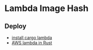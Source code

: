 # Lambda Image Hash

## Deploy

- [install cargo lambda][1]
- [AWS lambda in Rust][2]

[1]: https://www.cargo-lambda.info/guide/installation.html
[2]: https://docs.aws.amazon.com/sdk-for-rust/latest/dg/lambda.html
